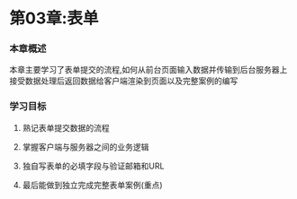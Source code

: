# 第03章:表单

### 本章概述
本章主要学习了表单提交的流程,如何从前台页面输入数据并传输到后台服务器上接受数据处理后返回数据给客户端渲染到页面以及完整案例的编写

### 学习目标

1. 熟记表单提交数据的流程

2. 掌握客户端与服务器之间的业务逻辑

3. 独自写表单的必填字段与验证邮箱和URL

4. 最后能做到独立完成完整表单案例(重点)